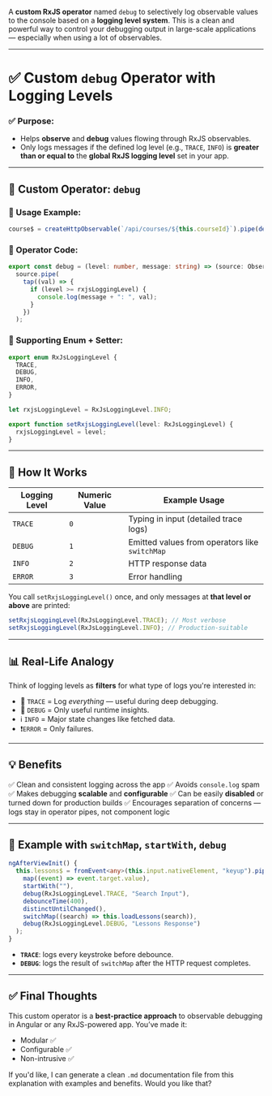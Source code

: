 A **custom RxJS operator** named `debug` to selectively log observable values to the console based on a **logging level system**. This is a clean and powerful way to control your debugging output in large-scale applications — especially when using a lot of observables.

---

# ✅ Custom `debug` Operator with Logging Levels

### ✅ Purpose:

- Helps **observe** and **debug** values flowing through RxJS observables.
- Only logs messages if the defined log level (e.g., `TRACE`, `INFO`) is **greater than or equal to** the **global RxJS logging level** set in your app.

---

## 🔧 Custom Operator: `debug`

### 📌 Usage Example:

```ts
course$ = createHttpObservable(`/api/courses/${this.courseId}`).pipe(debug(RxJsLoggingLevel.INFO, "course value"));
```

### 📌 Operator Code:

```ts
export const debug = (level: number, message: string) => (source: Observable<any>) =>
  source.pipe(
    tap((val) => {
      if (level >= rxjsLoggingLevel) {
        console.log(message + ": ", val);
      }
    })
  );
```

### 📌 Supporting Enum + Setter:

```ts
export enum RxJsLoggingLevel {
  TRACE,
  DEBUG,
  INFO,
  ERROR,
}

let rxjsLoggingLevel = RxJsLoggingLevel.INFO;

export function setRxjsLoggingLevel(level: RxJsLoggingLevel) {
  rxjsLoggingLevel = level;
}
```

---

## 🧠 How It Works

| Logging Level | Numeric Value | Example Usage                                  |
| ------------- | ------------- | ---------------------------------------------- |
| `TRACE`       | `0`           | Typing in input (detailed trace logs)          |
| `DEBUG`       | `1`           | Emitted values from operators like `switchMap` |
| `INFO`        | `2`           | HTTP response data                             |
| `ERROR`       | `3`           | Error handling                                 |

You call `setRxjsLoggingLevel()` once, and only messages at **that level or above** are printed:

```ts
setRxjsLoggingLevel(RxJsLoggingLevel.TRACE); // Most verbose
setRxjsLoggingLevel(RxJsLoggingLevel.INFO); // Production-suitable
```

---

## 📊 Real-Life Analogy

Think of logging levels as **filters** for what type of logs you're interested in:

- 🐞 `TRACE` = Log _everything_ — useful during deep debugging.
- 🔎 `DEBUG` = Only useful runtime insights.
- ℹ️ `INFO` = Major state changes like fetched data.
- ❗`ERROR` = Only failures.

---

## 💡 Benefits

✅ Clean and consistent logging across the app
✅ Avoids `console.log` spam
✅ Makes debugging **scalable** and **configurable**
✅ Can be easily **disabled** or turned down for production builds
✅ Encourages separation of concerns — logs stay in operator pipes, not component logic

---

## 🔄 Example with `switchMap`, `startWith`, `debug`

```ts
ngAfterViewInit() {
  this.lessons$ = fromEvent<any>(this.input.nativeElement, "keyup").pipe(
    map((event) => event.target.value),
    startWith(""),
    debug(RxJsLoggingLevel.TRACE, "Search Input"),
    debounceTime(400),
    distinctUntilChanged(),
    switchMap((search) => this.loadLessons(search)),
    debug(RxJsLoggingLevel.DEBUG, "Lessons Response")
  );
}
```

- **`TRACE`**: logs every keystroke before debounce.
- **`DEBUG`**: logs the result of `switchMap` after the HTTP request completes.

---

## ✅ Final Thoughts

This custom operator is a **best-practice approach** to observable debugging in Angular or any RxJS-powered app. You’ve made it:

- Modular ✅
- Configurable ✅
- Non-intrusive ✅

If you'd like, I can generate a clean `.md` documentation file from this explanation with examples and benefits. Would you like that?
